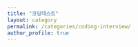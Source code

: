 ```yaml
---
title: "코딩테스트"
layout: category
permalink: /categories/coding-interview/
author_profile: true
---
```

